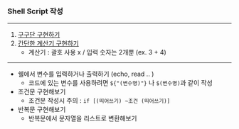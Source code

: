 ### Shell Script 작성
---

1. [구구단 구현하기](https://github.com/yannJu/ROS-Linux/blob/master/ShellScript/gugudan.sh)
2. [간단한 계산기 구현하기](https://github.com/yannJu/ROS-Linux/blob/master/ShellScript/calculator.sh)
    - 계산기 : 괄호 사용 x / 입력 숫자는 2개뿐 (ex. 3 + 4)

---

- 쉘에서 변수를 입력하거나 출력하기 (echo, read .. )
  - 코드에 있는 변수를 사용하려면 `${"(변수명)"}` 나 `$(변수명)`과 같이 작성
- 조건문 구현해보기
  - 조건문 작성시 주의 : `if [(띄어쓰기) ~조건 (띄어쓰기)]`
- 반복문 구현해보기
  - 반복문에서 문자열을 리스트로 변환해보기
